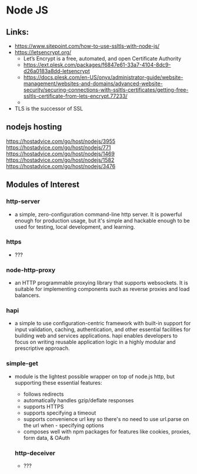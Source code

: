 # Node JS

## Links:
- https://www.sitepoint.com/how-to-use-ssltls-with-node-js/
- https://letsencrypt.org/
	- Let’s Encrypt is a free, automated, and open Certificate Authority
	- https://ext.plesk.com/packages/f6847e61-33a7-4104-8dc9-d26a0183a8dd-letsencrypt
	- https://docs.plesk.com/en-US/onyx/administrator-guide/website-management/websites-and-domains/advanced-website-security/securing-connections-with-ssltls-certificates/getting-free-ssltls-certificate-from-lets-encrypt.77233/
	-
- TLS is the successor of SSL


## nodejs hosting
https://hostadvice.com/go/host/nodejs/3955
https://hostadvice.com/go/host/nodejs/771
https://hostadvice.com/go/host/nodejs/1469
https://hostadvice.com/go/host/nodejs/1582
https://hostadvice.com/go/host/nodejs/3476


## Modules of Interest
### http-server
- a simple, zero-configuration command-line http server. It is powerful enough for production usage, but it's simple and hackable enough to be used for testing, local development, and learning.

### https
- ???

### node-http-proxy
- an HTTP programmable proxying library that supports websockets. It is suitable for implementing components such as reverse proxies and load balancers.

### hapi
- a simple to use configuration-centric framework with built-in support for input validation, caching, authentication, and other essential facilities for building web and services applications. hapi enables developers to focus on writing reusable application logic in a highly modular and prescriptive approach.

### simple-get
- module is the lightest possible wrapper on top of node.js http, but supporting these essential features:
    - follows redirects
    - automatically handles gzip/deflate responses
    - supports HTTPS
    - supports specifying a timeout
    - supports convenience url key so there's no need to use url.parse on the url when - specifying options
    - composes well with npm packages for features like cookies, proxies, form data, & OAuth

	### http-deceiver
	- ???
